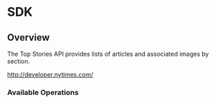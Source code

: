 # SDK

## Overview

The Top Stories API provides lists of articles and associated images by section.

<http://developer.nytimes.com/>
### Available Operations

